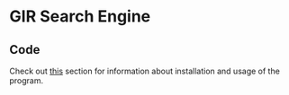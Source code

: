 # GIR Search Engine

## Code

Check out [this](./code/README.md) section for information about installation and usage of the program.
